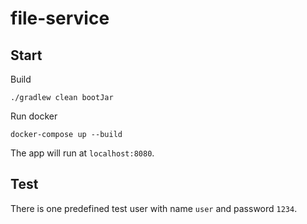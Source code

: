 # file-service

## Start

Build
```shell
./gradlew clean bootJar
```
Run docker
```shell
docker-compose up --build
```
The app will run at `localhost:8080`.

## Test

There is one predefined test user with name `user` and password `1234`.
